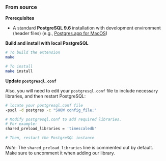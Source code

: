 ### From source <a id="installation-source"></a>

**Prerequisites**

- A standard **PostgreSQL 9.6** installation with development environment
(header files) (e.g., [Postgres.app for MacOS](https://postgresapp.com/))

**Build and install with local PostgreSQL**

```bash
# To build the extension
make

# To install
make install
```

**Update `postgresql.conf`**

Also, you will need to edit your `postgresql.conf` file to include
necessary libraries, and then restart PostgreSQL:
```bash
# locate your postgresql.conf file
-psql -d postgres -c "SHOW config_file;"

# Modify postgresql.conf to add required libraries.
# For example:
shared_preload_libraries = 'timescaledb'

# Then, restart the PostgreSQL instance
```
*Note*: The `shared_preload_libraries` line is commented out by default.  
Make sure to uncomment it when adding our library.
